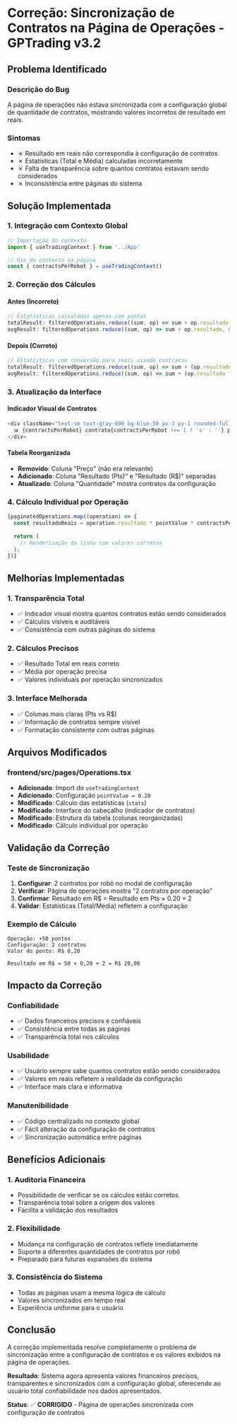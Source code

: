 # Correção: Sincronização de Contratos na Página de Operações - GPTrading v3.2

## Problema Identificado

### **Descrição do Bug**
A página de operações não estava sincronizada com a configuração global de quantidade de contratos, mostrando valores incorretos de resultado em reais.

### **Sintomas**
- ✗ Resultado em reais não correspondia à configuração de contratos
- ✗ Estatísticas (Total e Média) calculadas incorretamente
- ✗ Falta de transparência sobre quantos contratos estavam sendo considerados
- ✗ Inconsistência entre páginas do sistema

## Solução Implementada

### **1. Integração com Contexto Global**
```typescript
// Importação do contexto
import { useTradingContext } from '../App'

// Uso do contexto na página
const { contractsPerRobot } = useTradingContext()
```

### **2. Correção dos Cálculos**

#### **Antes (Incorreto)**
```typescript
// Estatísticas calculadas apenas com pontos
totalResult: filteredOperations.reduce((sum, op) => sum + op.resultado, 0),
avgResult: filteredOperations.reduce((sum, op) => sum + op.resultado, 0) / filteredOperations.length
```

#### **Depois (Correto)**
```typescript
// Estatísticas com conversão para reais usando contratos
totalResult: filteredOperations.reduce((sum, op) => sum + (op.resultado * pointValue * contractsPerRobot), 0),
avgResult: filteredOperations.reduce((sum, op) => sum + (op.resultado * pointValue * contractsPerRobot), 0) / filteredOperations.length
```

### **3. Atualização da Interface**

#### **Indicador Visual de Contratos**
```typescript
<div className="text-sm text-gray-600 bg-blue-50 px-3 py-1 rounded-full">
  📊 {contractsPerRobot} contrato{contractsPerRobot !== 1 ? 's' : ''} por operação
</div>
```

#### **Tabela Reorganizada**
- **Removido**: Coluna "Preço" (não era relevante)
- **Adicionado**: Coluna "Resultado (Pts)" e "Resultado (R$)" separadas
- **Atualizado**: Coluna "Quantidade" mostra contratos da configuração

### **4. Cálculo Individual por Operação**
```typescript
{paginatedOperations.map((operation) => {
  const resultadoReais = operation.resultado * pointValue * contractsPerRobot;
  
  return (
    // Renderização da linha com valores corretos
  );
})}
```

## Melhorias Implementadas

### **1. Transparência Total**
- ✅ Indicador visual mostra quantos contratos estão sendo considerados
- ✅ Cálculos visíveis e auditáveis
- ✅ Consistência com outras páginas do sistema

### **2. Cálculos Precisos**
- ✅ Resultado Total em reais correto
- ✅ Média por operação precisa
- ✅ Valores individuais por operação sincronizados

### **3. Interface Melhorada**
- ✅ Colunas mais claras (Pts vs R$)
- ✅ Informação de contratos sempre visível
- ✅ Formatação consistente com outras páginas

## Arquivos Modificados

### **frontend/src/pages/Operations.tsx**
- **Adicionado**: Import do `useTradingContext`
- **Adicionado**: Configuração `pointValue = 0.20`
- **Modificado**: Cálculo das estatísticas (`stats`)
- **Modificado**: Interface do cabeçalho (indicador de contratos)
- **Modificado**: Estrutura da tabela (colunas reorganizadas)
- **Modificado**: Cálculo individual por operação

## Validação da Correção

### **Teste de Sincronização**
1. **Configurar**: 2 contratos por robô no modal de configuração
2. **Verificar**: Página de operações mostra "2 contratos por operação"
3. **Confirmar**: Resultado em R$ = Resultado em Pts × 0.20 × 2
4. **Validar**: Estatísticas (Total/Média) refletem a configuração

### **Exemplo de Cálculo**
```
Operação: +50 pontos
Configuração: 2 contratos
Valor do ponto: R$ 0,20

Resultado em R$ = 50 × 0,20 × 2 = R$ 20,00
```

## Impacto da Correção

### **Confiabilidade**
- ✅ Dados financeiros precisos e confiáveis
- ✅ Consistência entre todas as páginas
- ✅ Transparência total nos cálculos

### **Usabilidade**
- ✅ Usuário sempre sabe quantos contratos estão sendo considerados
- ✅ Valores em reais refletem a realidade da configuração
- ✅ Interface mais clara e informativa

### **Manutenibilidade**
- ✅ Código centralizado no contexto global
- ✅ Fácil alteração da configuração de contratos
- ✅ Sincronização automática entre páginas

## Benefícios Adicionais

### **1. Auditoria Financeira**
- Possibilidade de verificar se os cálculos estão corretos
- Transparência total sobre a origem dos valores
- Facilita a validação dos resultados

### **2. Flexibilidade**
- Mudança na configuração de contratos reflete imediatamente
- Suporte a diferentes quantidades de contratos por robô
- Preparado para futuras expansões do sistema

### **3. Consistência do Sistema**
- Todas as páginas usam a mesma lógica de cálculo
- Valores sincronizados em tempo real
- Experiência uniforme para o usuário

## Conclusão

A correção implementada resolve completamente o problema de sincronização entre a configuração de contratos e os valores exibidos na página de operações. 

**Resultado**: Sistema agora apresenta valores financeiros precisos, transparentes e sincronizados com a configuração global, oferecendo ao usuário total confiabilidade nos dados apresentados.

**Status**: ✅ **CORRIGIDO** - Página de operações sincronizada com configuração de contratos 